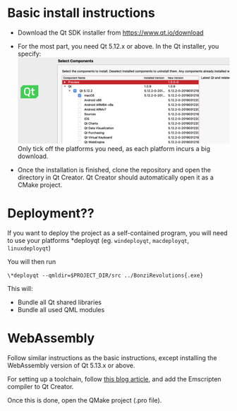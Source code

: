 # Basic install instructions

 - Download the Qt SDK installer from https://www.qt.io/download

 - For the most part, you need Qt 5.12.x or above. In the Qt installer, you specify:
   ![Selecting Qt 5.12.x](preview/installer.png)
   Only tick off the platforms you need, as each platform incurs a big download.

 - Once the installation is finished, clone the repository and open the directory in Qt Creator.
   Qt Creator should automatically open it as a CMake project.

# Deployment??

If you want to deploy the project as a self-contained program, you will need to use your platforms \*deployqt (eg. `windeployqt`, `macdeployqt`, `linuxdeployqt`)

You will then run

    \*deployqt --qmldir=$PROJECT_DIR/src ../BonziRevolutions{.exe}

This will:
 - Bundle all Qt shared libraries
 - Bundle all used QML modules

# WebAssembly

Follow similar instructions as the basic instructions, except installing the WebAssembly version of Qt 5.13.x or above.

For setting up a toolchain, follow [this blog article](https://blog.qt.io/blog/2018/11/19/getting-started-qt-webassembly/), and add the Emscripten compiler to Qt Creator.

Once this is done, open the QMake project (.pro file).
